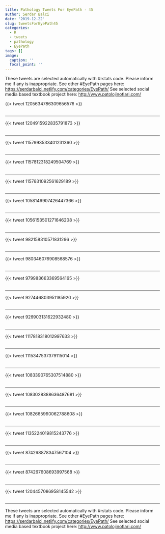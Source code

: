 ```yaml
---
title: Pathology Tweets For EyePath - 45
author: Serdar Balci
date: '2019-12-22'
slug: tweetsForEyePath45
categories:
  - R
  - tweets
  - pathology
  - EyePath
tags: []
image:
  caption: ''
  focal_point: ''
---
```



These tweets are selected automatically with #rstats code. Please inform me if any is inappropriate.
See other #EyePath pages here: https://serdarbalci.netlify.com/categories/EyePath/ 
See selected social media based textbook project here: http://www.patolojinotlari.com/

{{< tweet 1205634786309656576 >}}
<br>
<br>
<hr>
{{< tweet 1204915922835791873 >}}
<br>
<br>
<hr>
{{< tweet 1157993533401231360 >}}
<br>
<br>
<hr>
{{< tweet 1157812318249504769 >}}
<br>
<br>
<hr>
{{< tweet 1157631092561629189 >}}
<br>
<br>
<hr>
{{< tweet 1058146907426447366 >}}
<br>
<br>
<hr>
{{< tweet 1056153501271646208 >}}
<br>
<br>
<hr>
{{< tweet 982158310571831296 >}}
<br>
<br>
<hr>
{{< tweet 980346076908568576 >}}
<br>
<br>
<hr>
{{< tweet 979983663369564165 >}}
<br>
<br>
<hr>
{{< tweet 927446803951185920 >}}
<br>
<br>
<hr>
{{< tweet 926903131622932480 >}}
<br>
<br>
<hr>
{{< tweet 1117818318012997633 >}}
<br>
<br>
<hr>
{{< tweet 1115347537379115014 >}}
<br>
<br>
<hr>
{{< tweet 1083390765307514880 >}}
<br>
<br>
<hr>
{{< tweet 1083028388636487681 >}}
<br>
<br>
<hr>
{{< tweet 1082665990062788608 >}}
<br>
<br>
<hr>
{{< tweet 1135224019815243776 >}}
<br>
<br>
<hr>
{{< tweet 874268878347567104 >}}
<br>
<br>
<hr>
{{< tweet 874267608693997568 >}}
<br>
<br>
<hr>
{{< tweet 1204457086958145542 >}}
<br>
<br>
<hr>


These tweets are selected automatically with #rstats code. Please inform me if any is inappropriate.
See other #EyePath pages here: https://serdarbalci.netlify.com/categories/EyePath/ 
See selected social media based textbook project here: http://www.patolojinotlari.com/
